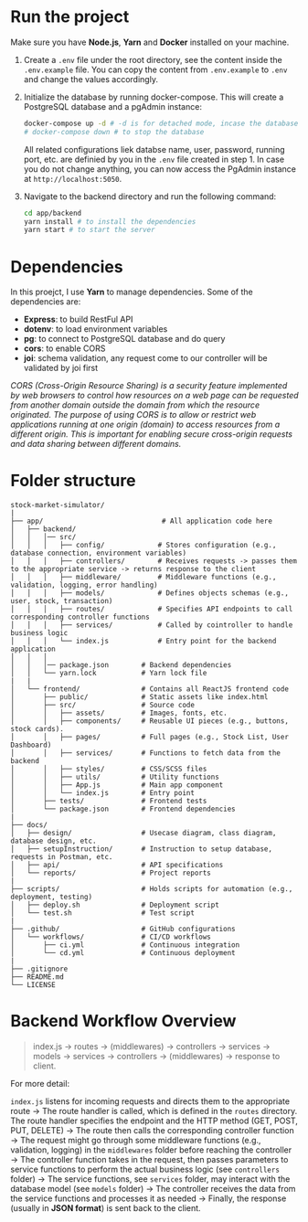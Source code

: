 # Run the project

Make sure you have **Node.js**, **Yarn** and **Docker** installed on your machine.

1. Create a `.env` file under the root directory, see the content inside the `.env.example` file. You can copy the content from `.env.example` to `.env` and change the values accordingly.

2. Initialize the database by running docker-compose. This will create a PostgreSQL database and a pgAdmin instance:

    ```bash
    docker-compose up -d # -d is for detached mode, incase the database is not running, remove -d to see the logs
    # docker-compose down # to stop the database
    ```

    All related configurations liek databse name, user, password, running port, etc. are definied by you in the `.env` file created in step 1. In case you do not change anything, you can now access the PgAdmin instance at `http://localhost:5050`.

3. Navigate to the backend directory and run the following command:

    ```bash
    cd app/backend
    yarn install # to install the dependencies
    yarn start # to start the server
    ```

# Dependencies

In this proejct, I use **Yarn** to manage dependencies. Some of the dependencies are:

- **Express**: to build RestFul API
- **dotenv**: to load environment variables
- **pg**: to connect to PostgreSQL database and do query
- **cors**: to enable CORS
- **joi**: schema validation, any request come to our controller will be validated by joi first

*CORS (Cross-Origin Resource Sharing) is a security feature implemented by web browsers to control how resources on a web page can be requested from another domain outside the domain from which the resource originated. The purpose of using CORS is to allow or restrict web applications running at one origin (domain) to access resources from a different origin. This is important for enabling secure cross-origin requests and data sharing between different domains.*


# Folder structure

```plaintext
stock-market-simulator/
|
├── app/                             # All application code here
│   ├── backend/ 
│   │   │── src/                   
│   │   │   ├── config/             # Stores configuration (e.g., database connection, environment variables)
│   │   │   ├── controllers/        # Receives requests -> passes them to the appropriate service -> returns response to the client
│   │   │   ├── middleware/         # Middleware functions (e.g., validation, logging, error handling)
│   │   │   ├── models/             # Defines objects schemas (e.g., user, stock, transaction)
│   │   │   ├── routes/             # Specifies API endpoints to call corresponding controller functions
│   │   │   ├── services/           # Called by cointroller to handle business logic 
│   │   │   └── index.js            # Entry point for the backend application
│   │   │
│   │   │── package.json        # Backend dependencies
│   │   └── yarn.lock           # Yarn lock file
|   | 
│   └── frontend/               # Contains all ReactJS frontend code
│       ├── public/             # Static assets like index.html
│       ├── src/                # Source code
│       │   ├── assets/         # Images, fonts, etc.
│       │   ├── components/     # Reusable UI pieces (e.g., buttons, stock cards).
│       │   ├── pages/          # Full pages (e.g., Stock List, User Dashboard)
│       │   ├── services/       # Functions to fetch data from the backend
│       │   ├── styles/         # CSS/SCSS files
│       │   ├── utils/          # Utility functions
│       │   ├── App.js          # Main app component
│       │   └── index.js        # Entry point
│       ├── tests/              # Frontend tests
│       └── package.json        # Frontend dependencies
| 
├── docs/                      
│   ├── design/                 # Usecase diagram, class diagram, database design, etc.
│   ├── setupInstruction/       # Instruction to setup database, requests in Postman, etc.
│   ├── api/                    # API specifications
│   └── reports/                # Project reports
|
├── scripts/                    # Holds scripts for automation (e.g., deployment, testing)
│   ├── deploy.sh               # Deployment script
│   └── test.sh                 # Test script
|
├── .github/                    # GitHub configurations
│   └── workflows/              # CI/CD workflows
│       ├── ci.yml              # Continuous integration
│       └── cd.yml              # Continuous deployment
|
├── .gitignore                  
├── README.md                   
└── LICENSE                
```

# Backend Workflow Overview  

>index.js → routes → (middlewares) → controllers → services → models → services → controllers → (middlewares) → response to client.

For more detail:

`index.js` listens for incoming requests and directs them to the appropriate route  &rarr; The route handler is called, which is defined in the `routes` directory. The route handler specifies the endpoint and the HTTP method (GET, POST, PUT, DELETE) &rarr; The route then calls the corresponding controller function  &rarr; The request might go through some middleware functions (e.g., validation, logging) in the `middlewares` folder before reaching the controller  &rarr; The controller function takes in the request, then passes parameters to service functions to perform the actual business logic (see `controllers` folder)  &rarr; The service functions, see `services` folder, may interact with the database model (see `models` folder)  &rarr; The controller receives the data from the service functions and processes it as needed  &rarr; Finally, the response (usually in **JSON format**) is sent back to the client.  




